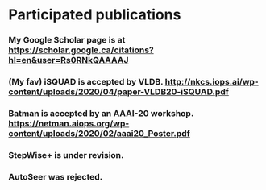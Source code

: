 # Participated publications

### My Google Scholar page is at https://scholar.google.ca/citations?hl=en&user=Rs0RNkQAAAAJ

### (My fav) iSQUAD is accepted by VLDB. http://nkcs.iops.ai/wp-content/uploads/2020/04/paper-VLDB20-iSQUAD.pdf
### Batman is accepted by an AAAI-20 workshop. https://netman.aiops.org/wp-content/uploads/2020/02/aaai20_Poster.pdf
### StepWise+ is under revision.
### AutoSeer was rejected.
